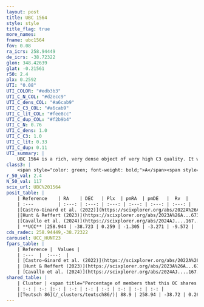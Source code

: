 ```yaml
---
layout: post
title: UBC 1564
style: style
title_flag: true
more_names: 
fname: ubc1564
fov: 0.08
ra_icrs: 258.94449
de_icrs: -38.72322
glon: 348.42639
glat: -0.21561
r50: 2.4
plx: 0.2592
UTI: "0.08"
UTI_COLOR: "#edb3b3"
UTI_C_N_COL: "#d2ecc9"
UTI_C_dens_COL: "#a6cab9"
UTI_C_C3_COL: "#a6cab9"
UTI_C_lit_COL: "#fee8cc"
UTI_C_dup_COL: "#f2b9b4"
UTI_C_N: 0.76
UTI_C_dens: 1.0
UTI_C_C3: 1.0
UTI_C_lit: 0.33
UTI_C_dup: 0.11
UTI_summary: |
    UBC 1564 is a rich, very dense object of very high C3 quality. It was recently reported in the literature.<br><br><span style="color: #99180f; font-weight: bold;">Warning: </span>This is likely a duplicate object, which shares a large percentage of members with at least one previously reported entry.
class3: |
    <span style="color: green; font-weight: bold;">A</span><span style="color: green; font-weight: bold;">A</span>
r_50_val: 2.4
N_50_val: 117
scix_url: UBC%201564
posit_table: |
    | Reference    | RA    | DEC   | Plx  | pmRA  | pmDE   |  Rv  |
    | :---         | :---: | :---: | :---: | :---: | :---: | :---: |
    |[Castro-Ginard et al. (2022)](https://scixplorer.org/abs/2022A%26A...661A.118C) | 258.94 | -38.72 | 0.27 | -1.31 | -3.27 | -10.12 |
    |[Hunt & Reffert (2023)](https://scixplorer.org/abs/2023A%26A...673A.114H) | 258.954 | -38.721 | 0.281 | -1.307 | -3.276 | 8.458 |
    |[Cavallo et al. (2024)](https://scixplorer.org/abs/2024AJ....167...12C) | 258.94 | -38.729 | 0.278 | -- | -- | -- |
    | **UCC** |258.944 | -38.723 | 0.259 | -1.305 | -3.271 | -9.572 | 
cds_radec: 258.94449,-38.72322
carousel: UCC_HUNT23
fpars_table: |
    | Reference |  Values |
    | :---  |  :---:  |
    | [Castro-Ginard et al. (2022)](https://scixplorer.org/abs/2022A%26A...661A.118C) | `AV=3.966, Dist=3629, logAge=8.065` |
    | [Hunt & Reffert (2023)](https://scixplorer.org/abs/2023A%26A...673A.114H) | `AV50=5.205, diffAV50=2.812, MOD50=12.44, logAge50=7.671` |
    | [Cavallo et al. (2024)](https://scixplorer.org/abs/2024AJ....167...12C) | `AV50=5.4, dMod50=12.12, logAge50=7.64, [Fe/H]50=-0.43` |
shared_table: |
    | Cluster | <span title="Percentage of members that this OC shares with the ones listed">%</span>   | RA   | DEC   | Plx   | pmRA  | pmDE  | Rv | UTI |
    | :-: | :-: |:-: | :-: | :-: | :-: | :-: | :-: | :-: |
    |[Teutsch 86](/_clusters/teutsch86/)| 88.9 | 258.94 | -38.72 | 0.26 | -1.31 | -3.27 | -9.57 |0.65 |
---
```


